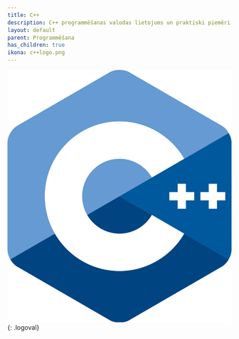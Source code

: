 ```yaml
---
title: C++
description: C++ programmēšanas valodas lietojums un praktiski piemēri
layout: default
parent: Programmēšana
has_children: true
ikona: c++logo.png
---
```

![pythonlogo](/media/c++logo.png){: .logoval}
